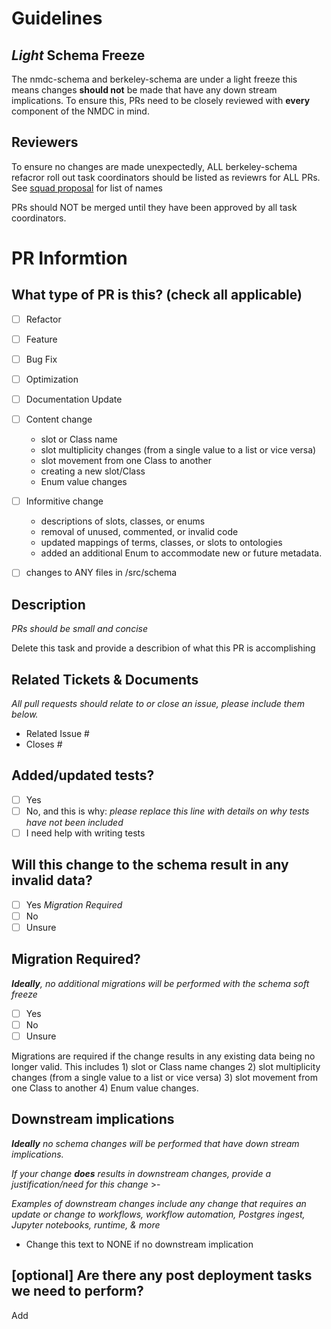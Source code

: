 # Guidelines

## _Light_ Schema Freeze
The nmdc-schema and berkeley-schema are under a light freeze this means changes **should not** be made that have any down stream implications. To ensure this, PRs need to be closely reviewed with **every** component of the NMDC in mind.

## Reviewers
To ensure no changes are made unexpectedly, ALL berkeley-schema refacror roll out task coordinators should be listed as reviewrs for ALL PRs. See [squad proposal](https://docs.google.com/document/d/1XXN1YuaBuSkxPXeiLKm5YxYzXTamBPQrzzeLhlh7PWs/edit#heading=h.u52g8v319adh) for list of names

PRs should NOT be merged until they have been approved by all task coordinators.

# PR Informtion
## What type of PR is this? (check all applicable)

- [ ] Refactor
- [ ] Feature
- [ ] Bug Fix
- [ ] Optimization
- [ ] Documentation Update
- [ ] Content change
  - slot or Class name
  - slot multiplicity changes (from a single value to a list or vice versa)
  - slot movement from one Class to another
  - creating a new slot/Class
  - Enum value changes
- [ ] Informitive change
  - descriptions of slots, classes, or enums
  - removal of unused, commented, or invalid code
  - updated mappings of terms, classes, or slots to ontologies
  - added an additional Enum to accommodate new or future metadata.
- [ ] changes to ANY files in /src/schema
     


## Description 
_PRs should be small and concise_

Delete this task and provide a describion of what this PR is accomplishing

## Related Tickets & Documents
_All pull requests should relate to or close an issue, please include them below._

- Related Issue #
- Closes #

## Added/updated tests?

- [ ] Yes
- [ ] No, and this is why: _please replace this line with details on why tests
      have not been included_
- [ ] I need help with writing tests

## Will this change to the schema result in any invalid data?

- [ ] Yes _Migration Required_
- [ ] No 
- [ ] Unsure

## Migration Required?
_**Ideally**, no additional migrations will be performed with the schema soft freeze_

- [ ] Yes
- [ ] No
- [ ] Unsure

Migrations are required if the change results in any existing data being no longer valid. This includes 1) slot or Class name changes 2) slot multiplicity changes (from a single value to a list or vice versa) 3) slot movement from one Class to another 4) Enum value changes.

## Downstream implications

_**Ideally** no schema changes will be performed that have down stream implications._

_If your change **does** results in downstream changes, provide a justification/need for this change_ >-

_Examples of downstream changes include any change that requires an update or change to workflows, workflow automation, Postgres ingest, Jupyter notebooks, runtime, & more_

- Change this text to NONE if no downstream implication

## [optional] Are there any post deployment tasks we need to perform?

Add 







